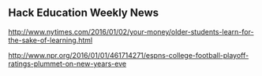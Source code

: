 ## Hack Education Weekly News

http://www.nytimes.com/2016/01/02/your-money/older-students-learn-for-the-sake-of-learning.html

http://www.npr.org/2016/01/01/461714271/espns-college-football-playoff-ratings-plummet-on-new-years-eve
